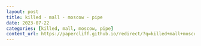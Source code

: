 ```yaml
---
layout: post
title: killed · mall · moscow · pipe
date: 2023-07-22
categories: [killed, mall, moscow, pipe]
content_url: https://papercliff.github.io/redirect/?q=killed+mall+moscow+pipe&tbs=cdr:1,cd_min:7/21/2023,cd_max:7/23/2023
---
```

